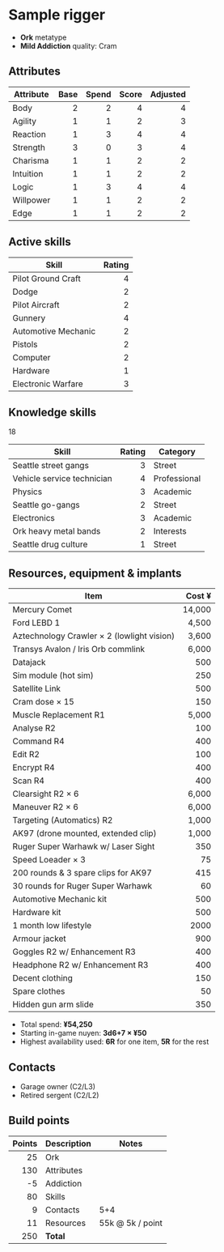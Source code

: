 # Sample rigger

* **Ork** metatype
* **Mild Addiction** quality: Cram

## Attributes

| Attribute     | Base  | Spend | Score | Adjusted  |
| ---------     | ----: | ----: | ----: | -------:  |
| Body          | 2     | 2     | 4     | 4         |
| Agility       | 1     | 1     | 2     | 3         |
| Reaction      | 1     | 3     | 4     | 4         |
| Strength      | 3     | 0     | 3     | 4         |
| Charisma      | 1     | 1     | 2     | 2         |
| Intuition     | 1     | 1     | 2     | 2         |
| Logic         | 1     | 3     | 4     | 4         |
| Willpower     | 1     | 1     | 2     | 2         |
| Edge          | 1     | 1     | 2     | 2         |

## Active skills

| Skill                 | Rating    |
| -----                 | -----:    |
| Pilot Ground Craft    | 4         |
| Dodge                 | 2         |
| Pilot Aircraft        | 2         |
| Gunnery               | 4         |
| Automotive Mechanic   | 2         |
| Pistols               | 2         |
| Computer              | 2         |
| Hardware              | 1         |
| Electronic Warfare    | 3         |

## Knowledge skills

18

| Skill                             | Rating    | Category      |
| -----                             | -----:    | --------      |
| Seattle street gangs              | 3         | Street        |
| Vehicle service technician        | 4         | Professional  |
| Physics                           | 3         | Academic      |
| Seattle go-gangs                  | 2         | Street        |
| Electronics                       | 3         | Academic      |
| Ork heavy metal bands             | 2         | Interests     |
| Seattle drug culture              | 1         | Street        |

## Resources, equipment & implants

| Item                                          | Cost ¥    |
| ----                                          | -----:    |
| Mercury Comet                                 | 14,000    |
| Ford LEBD 1                                   | 4,500     |
| Aztechnology Crawler × 2 (lowlight vision)    | 3,600     |
| Transys Avalon / Iris Orb commlink            | 6,000     |
| Datajack                                      | 500       |
| Sim module (hot sim)                          | 250       |
| Satellite Link                                | 500       |
| Cram dose × 15                                | 150       |
| Muscle Replacement R1                         | 5,000     |
| Analyse R2                                    | 100       |
| Command R4                                    | 400       |
| Edit R2                                       | 100       |
| Encrypt R4                                    | 400       |
| Scan R4                                       | 400       |
| Clearsight R2 × 6                             | 6,000     |
| Maneuver R2 × 6                               | 6,000     |
| Targeting (Automatics) R2                     | 1,000     |
| AK97 (drone mounted, extended clip)           | 1,000     |
| Ruger Super Warhawk w/ Laser Sight            | 350       |
| Speed Loeader × 3                             | 75        |
| 200 rounds & 3 spare clips for AK97           | 415       |
| 30 rounds for Ruger Super Warhawk             | 60        |
| Automotive Mechanic kit                       | 500       |
| Hardware kit                                  | 500       |
| 1 month low lifestyle                         | 2000      |
| Armour jacket                                 | 900       |
| Goggles R2 w/ Enhancement R3                  | 400       |
| Headphone R2 w/ Enhancement R3                | 400       |
| Decent clothing                               | 150       |
| Spare clothes                                 | 50        |
| Hidden gun arm slide                          | 350       |

* Total spend: **¥54,250**
* Starting in-game nuyen: **3d6+7 × ¥50**
* Highest availability used: **6R** for one item, **5R** for the rest

## Contacts

* Garage owner (C2/L3)
* Retired sergent (C2/L2)

## Build points

| Points    | Description   | Notes             |
| -----:    | -----------   | -----             |
| 25        | Ork           |                   |
| 130       | Attributes    |                   |
| -5        | Addiction     |                   |
| 80        | Skills        |                   |
| 9         | Contacts      | 5+4               |
| 11        | Resources     | 55k @ 5k / point  |
| 250       | **Total**     |                   |